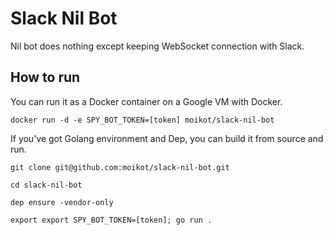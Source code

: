 # Slack Nil Bot

Nil bot does nothing except keeping WebSocket connection with Slack.

## How to run

You can run it as a Docker container on a Google VM with Docker.

```shell
docker run -d -e SPY_BOT_TOKEN=[token] moikot/slack-nil-bot
```

If you've got Golang environment and Dep, you can build it from source and run.

```shell
git clone git@github.com:moikot/slack-nil-bot.git

cd slack-nil-bot

dep ensure -vendor-only

export export SPY_BOT_TOKEN=[token]; go run .
```

